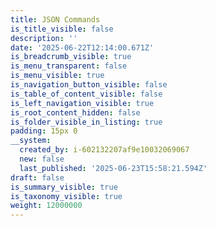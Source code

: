 ```yaml
---
title: JSON Commands
is_title_visible: false
description: ''
date: '2025-06-22T12:14:00.671Z'
is_breadcrumb_visible: true
is_menu_transparent: false
is_menu_visible: true
is_navigation_button_visible: false
is_table_of_content_visible: false
is_left_navigation_visible: true
is_root_content_hidden: false
is_folder_visible_in_listing: true
padding: 15px 0
__system:
  created_by: i-602132207af9e10032069067
  new: false
  last_published: '2025-06-23T15:58:21.594Z'
draft: false
is_summary_visible: true
is_taxonomy_visible: true
weight: 12000000
---
```



